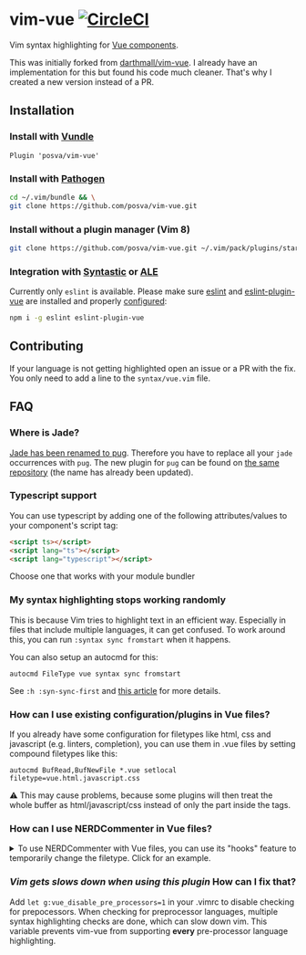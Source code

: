 # vim-vue [![CircleCI](https://img.shields.io/circleci/project/github/posva/vim-vue.svg)](https://circleci.com/gh/posva/vim-vue)

Vim syntax highlighting for [Vue
components](https://vuejs.org/v2/guide/single-file-components.html).

This was initially forked from
[darthmall/vim-vue](https://github.com/darthmall/vim-vue). I already have an
implementation for this but found his code much cleaner. That's why I created a
new version instead of a PR.

## Installation

### Install with [Vundle](https://github.com/VundleVim/Vundle.vim)

```viml
Plugin 'posva/vim-vue'
```

### Install with [Pathogen](https://github.com/tpope/vim-pathogen)

```bash
cd ~/.vim/bundle && \
git clone https://github.com/posva/vim-vue.git
```

### Install without a plugin manager (Vim 8)

```bash
git clone https://github.com/posva/vim-vue.git ~/.vim/pack/plugins/start/vim-vue
```

### Integration with [Syntastic](https://github.com/scrooloose/syntastic) or [ALE](https://github.com/w0rp/ale)

Currently only `eslint` is available. Please make sure
[eslint](http://eslint.org/) and
[eslint-plugin-vue](https://github.com/vuejs/eslint-plugin-vue) are installed
and properly [configured](https://github.com/vuejs/eslint-plugin-vue#rocket-usage):

```bash
npm i -g eslint eslint-plugin-vue
```

## Contributing

If your language is not getting highlighted open an issue or a PR with the fix.
You only need to add a line to the `syntax/vue.vim` file.

## FAQ

### Where is Jade?

[Jade has been renamed to pug](https://github.com/pugjs/jade/issues/2184).
Therefore you have to replace all your `jade` occurrences with `pug`. The new
plugin for `pug` can be found on [the same repository](https://github.com/digitaltoad/vim-pug)
(the name has already been updated).

### Typescript support

You can use typescript by adding one of the following attributes/values to
your component's script tag:

```html
<script ts></script>
<script lang="ts"></script>
<script lang="typescript"></script>
```

Choose one that works with your module bundler

### My syntax highlighting stops working randomly

This is because Vim tries to highlight text in an efficient way. Especially in
files that include multiple languages, it can get confused. To work around
this, you can run `:syntax sync fromstart` when it happens.

You can also setup an autocmd for this:

```vim
autocmd FileType vue syntax sync fromstart
```

See `:h :syn-sync-first` and [this article](http://vim.wikia.com/wiki/Fix_syntax_highlighting)
for more details.

### How can I use existing configuration/plugins in Vue files?

If you already have some configuration for filetypes like html, css and
javascript (e.g. linters, completion), you can use them in .vue files by
setting compound filetypes like this:

```vim
autocmd BufRead,BufNewFile *.vue setlocal filetype=vue.html.javascript.css
```

:warning: This may cause problems, because some plugins will then treat the
whole buffer as html/javascript/css instead of only the part inside the tags.

### How can I use NERDCommenter in Vue files?

<details>
<summary>
To use NERDCommenter with Vue files, you can use its "hooks" feature to
temporarily change the filetype. Click for an example.
</summary>

```vim
let g:ft = ''
function! NERDCommenter_before()
  if &ft == 'vue'
    let g:ft = 'vue'
    let stack = synstack(line('.'), col('.'))
    if len(stack) > 0
      let syn = synIDattr((stack)[0], 'name')
      if len(syn) > 0
        exe 'setf ' . substitute(tolower(syn), '^vue_', '', '')
      endif
    endif
  endif
endfunction
function! NERDCommenter_after()
  if g:ft == 'vue'
    setf vue
    let g:ft = ''
  endif
endfunction
```

</details>

### _Vim gets slows down when using this plugin_ How can I fix that?

Add `let g:vue_disable_pre_processors=1` in your .vimrc to disable checking for prepocessors. When checking for preprocessor languages, multiple syntax highlighting checks are done, which can slow down vim. This variable prevents vim-vue from supporting **every** pre-processor language highlighting.
